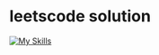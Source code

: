 # leetscode solution
[![My Skills](https://skillicons.dev/icons?i=python,cpp,java,csharp,golang,swift,javascript,typescript,rust,ruby)](https://skillicons.dev)
